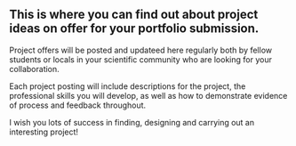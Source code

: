 ## This is where you can find out about project ideas on offer for your portfolio submission.
Project offers will be posted and updateed here regularly both by fellow students or locals in your scientific community who are looking for your collaboration. 

Each project posting will include descriptions for the project, the professional skills you will develop, as well as how to demonstrate evidence of process and feedback throughout.

I wish you lots of success in finding, designing and carrying out an interesting project!

